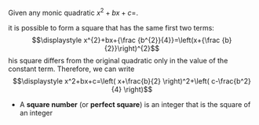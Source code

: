
Given any monic quadratic $x^2+bx+c=$. 

it is possible to form a square that has the same first two terms: $$\displaystyle x^{2}+bx+{\frac {b^{2}}{4}}=\left(x+{\frac {b}{2}}\right)^{2}$$his square differs from the original quadratic only in the value of the constant term. Therefore, we can write $$\displaystyle x^2+bx+c=\left( x+\frac{b}{2} \right)^2+\left( c-\frac{b^2}{4} \right)$$


- A **square number** (or **perfect square**) is an integer that is the square of an integer


